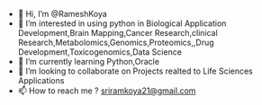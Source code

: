 - 👋 Hi, I’m @RameshKoya
- 👀 I’m interested in using python in Biological Application Development,Brain Mapping,Cancer Research,clinical Research,Metabolomics,Genomics,Proteomics,,Drug Development,Toxicogenomics,Data Science
- 🌱 I’m currently learning Python,Oracle
- 💞️ I’m looking to collaborate on Projects realted to Life Sciences Applications
- 📫 How to reach me ? sriramkoya21@gmail.com


<!---
RameshKoya/RameshKoya is a ✨ special ✨ repository because its `README.md` (this file) appears on your GitHub profile.
You can click the Preview link to take a look at your changes.
--->
